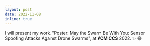 ```yaml
---
layout: post
date: 2022-11-08 
inline: true
---
```

I will present my work, "Poster: May the Swarm Be With You: Sensor Spoofing Attacks Against Drone Swarms", at **ACM CCS** 2022. :sparkles: :smile:
<!-- A simple inline announcement with Markdown emoji! :sparkles: :smile: -->
